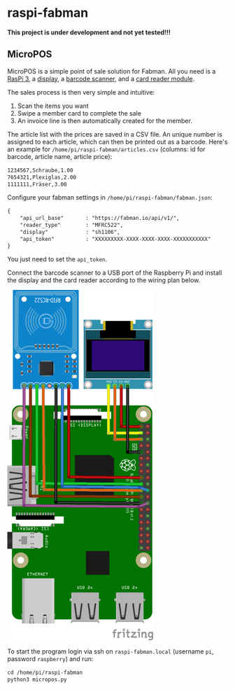 # raspi-fabman

**This project is under development and not yet tested!!!**

## MicroPOS

MicroPOS is a simple point of sale solution for Fabman. All you need is a [RasPi 3](https://www.amazon.de/UCreate-Raspberry-Pi-Desktop-Starter/dp/B07BNPZVR7), a [display](https://www.amazon.de/AZDelivery-Display-Arduino-Raspberry-Gratis/dp/B078J78R45), a [barcode scanner](https://www.amazon.de/NETUM-Barcodescanner-Bar-code-USB-Kabel-USB-Anschluss/dp/B01M73VPXI), and a [card reader module](https://www.amazon.de/RFID-Arduino-deutscher-Anleitung-RFID-Schl%C3%BCsselanh%C3%A4nger/dp/B00L6Z14T4).

The sales process is then very simple and intuitive:
1. Scan the items you want
2. Swipe a member card to complete the sale
3. An invoice line is then automatically created for the member.

The article list with the prices are saved in a CSV file. An unique number is assigned to each article, which can then be printed out as a barcode. Here's an example for `/home/pi/raspi-fabman/articles.csv` (columns: id for barcode, article name, article price):
```
1234567,Schraube,1.00
7654321,Plexiglas,2.00
1111111,Fräser,3.00
```

Configure your fabman settings in `/home/pi/raspi-fabman/fabman.json`:
```
{
	"api_url_base"       : "https://fabman.io/api/v1/",
	"reader_type"        : "MFRC522",
	"display"            : "sh1106",
	"api_token"          : "XXXXXXXXX-XXXX-XXXX-XXXX-XXXXXXXXXXX"
}
```
You just need to set the `api_token`.

Connect the barcode scanner to a USB port of the Raspberry Pi and install the display and the card reader according to the wiring plan below.

<img src="https://github.com/HappylabWien/raspi-fabman/blob/master/MicroPosWiring.PNG" height="800" />

To start the program login via ssh on `raspi-fabman.local` (username `pi`, password `raspberry`) and run:
```
cd /home/pi/raspi-fabman
python3 micropos.py
```

